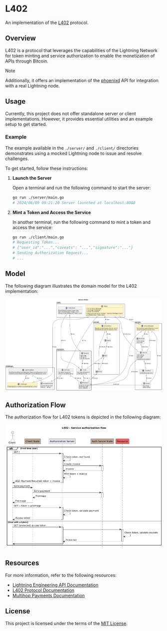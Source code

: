 # L402

An implementation of the [L402](https://docs.lightning.engineering/the-lightning-network/l402) protocol.

## Overview

L402 is a protocol that leverages the capabilities of the Lightning Network for token minting and service authorization to enable the monetization of APIs through Bitcoin.

> [!NOTE]
> Additionally, it offers an implementation of the [phoenixd](https://phoenix.acinq.co/server) API for integration with a real Lightning node.

## Usage

Currently, this project does not offer standalone server or client implementations. However, it provides essential utilities and an example setup to get started.

### Example

The example available in the `./server/` and `./client/` directories demonstrates using a mocked Lightning node to issue and resolve challenges.

To get started, follow these instructions:

1. **Launch the Server**

   Open a terminal and run the following command to start the server:

   ```sh
   go run ./server/main.go
   # 2024/06/09 09:21:20 Server launched at localhost:8080
   ```

2. **Mint a Token and Access the Service**

   In another terminal, run the following command to mint a token and access the service:

   ```sh
   go run ./client/main.go
   # Requesting Token...
   # {"user_id":"...","caveats": "...","signature":"..."}
   # Sending Authorization Request...
   # ...
   ```

## Model

The following diagram illustrates the domain model for the L402 implementation:

![Domain Model](<out/MDD/Domain Model.png>)

## Authorization Flow

The authorization flow for L402 tokens is depicted in the following diagram:

![Authorization Flow](<out/Authorization/Authorization Flow.png>)

## Resources

For more information, refer to the following resources:

- [Lightning Engineering API Documentation](https://lightning.engineering/api-docs/api/lnd/)
- [L402 Protocol Documentation](https://docs.lightning.engineering/the-lightning-network/l402)
- [Multihop Payments Documentation](https://docs.lightning.engineering/the-lightning-network/multihop-payments)

## License

This project is licensed under the terms of the [MIT License](LICENSE).